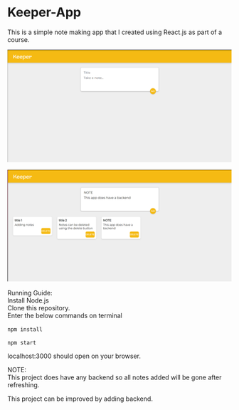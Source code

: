 # Keeper-App
This is a simple note making app that I created using React.js as part of a course.  

![homepage](images/homepage.png)  

![addnotes](images/addnotes.png)  

Running Guide:  
Install Node.js  
Clone this repository.  
Enter the below commands on terminal  
```
npm install
```  
```
npm start
```  
localhost:3000 should open on your browser.  


NOTE:  
This project does have any backend so all notes added will be gone after refreshing.  

This project can be improved by adding backend.
